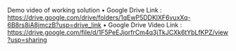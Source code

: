 Demo video of working solution
• Google Drive Link : https://drive.google.com/drive/folders/1qEwP5DDKlXF6vuxXq-6B8rs8iA8jmczB?usp=drive_link
• Google Drive Video Link : https://drive.google.com/file/d/1F5PeEJjorfrCm4q3jTkJCXk6tYbLfKPZ/view?usp=sharing 